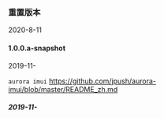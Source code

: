 
### 重置版本
2020-8-11

#### 1.0.0.a-snapshot
2019-11-

`aurora imui`
https://github.com/jpush/aurora-imui/blob/master/README_zh.md

##### 2019-11-
